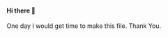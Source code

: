 #### Hi there 👋

<!--
**abinvs-2019/abinvs-2019** is a ✨ _special_ ✨ repository because its `README.md` (this file) appears on your GitHub profile.

Here are some ideas to get you started:

- 🔭 I’m currently working on ...
- 🌱 I’m currently learning ...
- 👯 I’m looking to collaborate on ...
- 🤔 I’m looking for help with ...
- 💬 Ask me about ...
- 📫 How to reach me: ...
- 😄 Pronouns: ...
- ⚡ Fun fact: ...
-->


One day I would get time to make this file.
Thank You.



<!-- about_me.gif -->

<!-- Dart Java   HTML CSS Flutter Android Bootstrap Ios Web Windows  -->
<!-- Hello World! My name is Abin vs. I am a Computing Student | Software Developer | Community Volunteer | Cyber Security Enthusiast. This is my personal GitHub profile. Thank you for coming to meet me. It's nice to meet you too.

 GitHub Profile
GitHub Badge GitHub Followers GitHub User's Stars Years Badge
GitHub Profile Views Public Repositories Gists Badge


about_me.gif
 About Me
👨 My name is Abin vs.
🧑‍🎓 I'm a computer application student.
🎓 I'm currently studying at IGNOU.
💖 I love to learn every day.
👨‍💻 I work as a software developer -  Flutter.
🔖 I started programming in Visual Basic.
💼 Open source projects encourage my passion.

tools_technologies.gif
 Tools & Technologies

Dart Java   HTML CSS Flutter Android Bootstrap Ios Web Windows 

Git Google Cloud Platform Firebase Codemagic Hive 

Visual Studio Visual Studio Code Android Studio Intellij  Pycharm  NetBeans  Figma  


contact_me.gif
 Contact Me
   Twitter

   Gmail

you_can_find_me_on.gif
 You Can Find Me On
GitHub LinkedIn Twitter Facebook Instagram YouTube Telegram StackOverflow Medium Dribbble

thanks.gif
 Thanks
Thanks to everyone who sup -->
